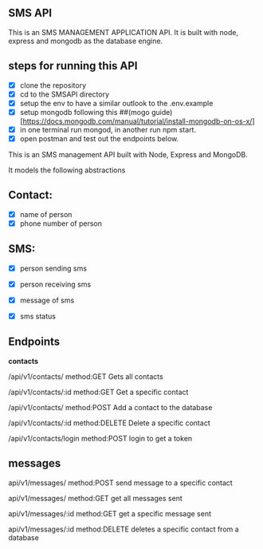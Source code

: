 ## SMS API

This is an SMS MANAGEMENT APPLICATION API.
It is built with node, express and mongodb as the database engine.

## steps for running this API
- [x] clone the repository
- [x] cd to the SMSAPI directory
- [x] setup the env to have a similar outlook to the .env.example
- [x] setup mongodb following this ##(mogo guide)[https://docs.mongodb.com/manual/tutorial/install-mongodb-on-os-x/]
- [x] in one terminal run mongod, in another run npm start.
- [x] open postman and test out the endpoints below.

This is an SMS management API built with Node, Express and MongoDB.


It models the following abstractions

## Contact:

- [x] name of person
- [x] phone number of person

## SMS:

- [x] person sending sms
- [x] person receiving sms
- [x] message of sms
- [x] sms status


## Endpoints
  
**contacts**


/api/v1/contacts/   method:GET   Gets all contacts 

/api/v1/contacts/:id  method:GET    Get a specific contact

/api/v1/contacts/ method:POST Add a contact to the database


/api/v1/contacts/:id  method:DELETE Delete a specific contact


/api/v1/contacts/login method:POST   login to get a token


## messages

api/v1/messages/  method:POST send message to a specific contact

api/v1/messages/   method:GET get all messages sent

api/v1/messages/:id method:GET get a specific message sent

api/v1/messages/:id  method:DELETE deletes a specific contact from a database


